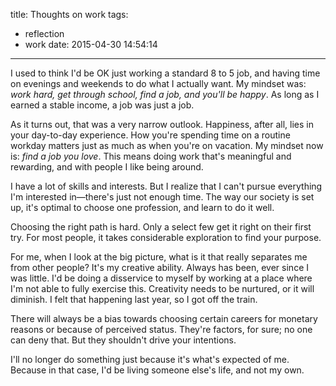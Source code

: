 title: Thoughts on work
tags:
- reflection
- work
date: 2015-04-30 14:54:14
---

I used to think I'd be OK just working a standard 8 to 5 job, and having time on evenings and weekends to do what I actually want. My mindset was: *work hard, get through school, find a job, and you'll be happy*. As long as I earned a stable income, a job was just a job.

As it turns out, that was a very narrow outlook. Happiness, after all, lies in your day-to-day experience. How you're spending time on a routine workday matters just as much as when you're on vacation. My mindset now is: *find a job you love*. This means doing work that's meaningful and rewarding, and with people I like being around.

I have a lot of skills and interests. But I realize that I can't pursue everything I'm interested in—there's just not enough time. The way our society is set up, it's optimal to choose one profession, and learn to do it well.

Choosing the right path is hard. Only a select few get it right on their first try. For most people, it takes considerable exploration to find your purpose.

For me, when I look at the big picture, what is it that really separates me from other people? It's my creative ability. Always has been, ever since I was little. I'd be doing a disservice to myself by working at a place where I'm not able to fully exercise this. Creativity needs to be nurtured, or it will diminish. I felt that happening last year, so I got off the train.

There will always be a bias towards choosing certain careers for monetary reasons or because of perceived status. They're factors, for sure; no one can deny that. But they shouldn't drive your intentions.

I'll no longer do something just because it's what's expected of me. Because in that case, I'd be living someone else's life, and not my own.
